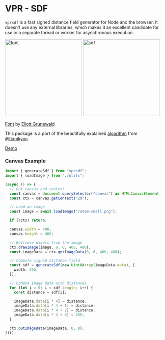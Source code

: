 # VPR - SDF

`vprsdf` is a fast signed distance field generator for Node and the browser. It doesn't use any external libraries, which makes it an excellent candidate for use in a separate thread or worker for asynchronous execution.

<span>
<img src="https://sdf.vpr-group.ch/KERO-IG4.webp" alt="font" width="250"/>
</span>
<span>
<img src="https://sdf.vpr-group.ch/sdf-KERO-IG4.png" alt="sdf" width="250"/>
</span>

[Font](https://eliottgrunewald.xyz/typefaces/kerozene) by [Eliott Grunewald](https://eliottgrunewald.xyz/)

This package is a port of the beautifully explained [algorithm](https://tkmikyon.medium.com/computing-the-signed-distance-field-a1fa9ba2fc7d) from [@tkmikyon](https://twitter.com/tkmikyon).

[Demo](https://sdf.vpr-group.ch/)

### Canvas Example

```ts
import { generateSdf } from "vprsdf";
import { loadImage } from "./utils";

(async () => {
  // Get canvas and context
  const canvas = document.querySelector("canvas") as HTMLCanvasElement;
  const ctx = canvas.getContext("2d");

  // Load an image
  const image = await loadImage("/atom-small.png");

  if (!ctx) return;

  canvas.width = 400;
  canvas.height = 400;

  // Retrieve pixels from the image
  ctx.drawImage(image, 0, 0, 400, 400);
  const imageData = ctx.getImageData(0, 0, 400, 400);

  // Compute signed distance field
  const sdf = generateSdf(new Uint8Array(imageData.data), {
    width: 400,
  });

  // Update image data with distances
  for (let i = 0; i < sdf.length; i++) {
    const distance = sdf[i];

    imageData.data[i * 4] = distance;
    imageData.data[i * 4 + 1] = distance;
    imageData.data[i * 4 + 2] = distance;
    imageData.data[i * 4 + 3] = 255;
  }

  ctx.putImageData(imageData, 0, 0);
})();
```
